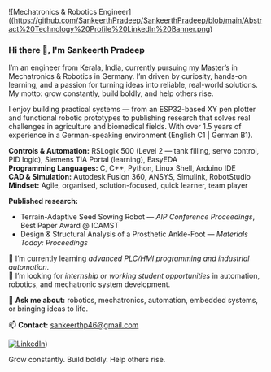 ![Mechatronics & Robotics Engineer]((https://github.com/SankeerthPradeep/SankeerthPradeep/blob/main/Abstract%20Technology%20Profile%20LinkedIn%20Banner.png)

### Hi there 👋, I'm Sankeerth Pradeep

I’m an engineer from Kerala, India, currently pursuing my Master’s in Mechatronics & Robotics in Germany. I’m driven by curiosity, hands-on learning, and a passion for turning ideas into reliable, real-world solutions. My motto: grow constantly, build boldly, and help others rise.

I enjoy building practical systems — from an ESP32-based XY pen plotter and functional robotic prototypes to publishing research that solves real challenges in agriculture and biomedical fields. With over 1.5 years of experience in a German-speaking environment (English C1 | German B1).

**Controls & Automation:** RSLogix 500 (Level 2 — tank filling, servo control, PID logic), Siemens TIA Portal (learning), EasyEDA  
**Programming Languages:** C, C++, Python, Linux Shell, Arduino IDE  
**CAD & Simulation:** Autodesk Fusion 360, ANSYS, Simulink, RobotStudio  
**Mindset:** Agile, organised, solution-focused, quick learner, team player

**Published research:**  
- Terrain-Adaptive Seed Sowing Robot — *AIP Conference Proceedings*, Best Paper Award @ ICAMST  
- Design & Structural Analysis of a Prosthetic Ankle-Foot — *Materials Today: Proceedings*

🌱 I’m currently learning *advanced PLC/HMI programming and industrial automation*.  
🤔 I’m looking for *internship or working student opportunities* in automation, robotics, and mechatronic system development.

💬 **Ask me about:** robotics, mechatronics, automation, embedded systems, or bringing ideas to life.

📫 **Contact:** sankeerthp46@gmail.com  

[![LinkedIn](https://cdn.jsdelivr.net/npm/simple-icons@3.0.1/icons/linkedin.svg)](https://www.linkedin.com/in/sankeerth-pradeep-a76441182/))

Grow constantly. Build boldly. Help others rise.
